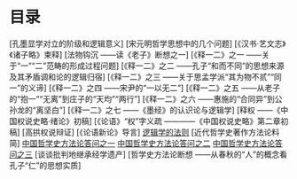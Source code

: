 # 目录

[孔墨显学对立的阶级和逻辑意义]
[宋元明哲学思想中的几个问题]
[《汉书·艺文志》《诸子略》柬释]
[法物钩沉 ——读《老子》断想之一]
[《释一二》之一 ——关于“一”“二”范畴的形成过程问题]
[《释一二》之二 ——孔子“和而不同”的思想来源及其矛盾调和论的逻辑归宿]
[《释一二》之三 ——关于思孟学派“其为物不贰”“同一”的义谛]
[《释一二》之四 ——宋尹的“一以无二”]
[《释一二》之五 ——从老子的“抱一”“无离”到庄子的“天均”“两行”]
[《释一二》之六 ——惠施的“合同异”到公孙龙的“离坚白”]
[《释一二》之七 ——《墨经》的认识论与逻辑学]
[释权 ——《中国权说史略·绪论》初稿]
[《论语》“权”字义疏 ————《中国权说史略》第二章初稿]
[高拱权说辩证]
[《论语新论》导言]
[逻辑学的法则](luo-ji-xue-de-fa-ze.md)
[近代哲学史著作方法论料简]
[中国哲学史方法论答问之一](zhong-guo-zhe-xue-shi-fang-fa-lun-da-wen-zhi-yi.md)
[中国哲学史方法论答问之二](zhong-guo-zhe-xue-shi-fang-fa-lun-da-wen-zhi-er.md)
[中国哲学史方法论答问之三](zhong-guo-zhe-xue-shi-fang-fa-lun-da-wen-zhi-san.md)
[谈谈批判地继承经学遗产]
[哲学史方法论断想 ——从春秋的“人”的概念看孔子“仁”的思想实质]